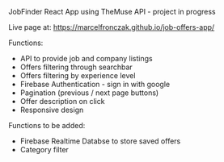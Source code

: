 JobFinder React App using TheMuse API - project in progress

Live page at: https://marcelfronczak.github.io/job-offers-app/

Functions: 
- API to provide job and company listings
- Offers filtering through searchbar
- Offers filtering by experience level
- Firebase Authentication - sign in with google
- Pagination (previous / next page buttons)
- Offer description on click
- Responsive design

Functions to be added:
- Firebase Realtime Databse to store saved offers
- Category filter
